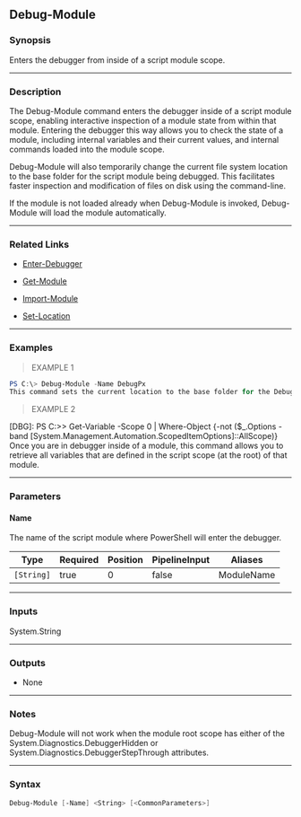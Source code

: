 Debug-Module
------------

### Synopsis
Enters the debugger from inside of a script module scope.

---

### Description

The Debug-Module command enters the debugger inside of a script module scope, enabling interactive inspection of a module state from within that module. Entering the debugger this way allows you to check the state of a module, including internal variables and their current values, and internal commands loaded into the module scope.

Debug-Module will also temporarily change the current file system location to the base folder for the script module being debugged. This facilitates faster inspection and modification of files on disk using the command-line.

If the module is not loaded already when Debug-Module is invoked, Debug-Module will load the module automatically.

---

### Related Links
* [Enter-Debugger](Enter-Debugger)

* [Get-Module](https://learn.microsoft.com/powershell/module/Microsoft.PowerShell.Core/Get-Module)

* [Import-Module](https://learn.microsoft.com/powershell/module/Microsoft.PowerShell.Core/Import-Module)

* [Set-Location](https://learn.microsoft.com/powershell/module/Microsoft.PowerShell.Management/Set-Location)

---

### Examples
> EXAMPLE 1

```PowerShell
PS C:\> Debug-Module -Name DebugPx
This command sets the current location to the base folder for the DebugPx module and enters the debugger from inside of the DebugPx script module scope.
```
> EXAMPLE 2

[DBG]: PS C:\>> Get-Variable -Scope 0 | Where-Object {-not ($_.Options -band [System.Management.Automation.ScopedItemOptions]::AllScope)}
Once you are in debugger inside of a module, this command allows you to retrieve all variables that are defined in the script scope (at the root) of that module.

---

### Parameters
#### **Name**
The name of the script module where PowerShell will enter the debugger.

|Type      |Required|Position|PipelineInput|Aliases   |
|----------|--------|--------|-------------|----------|
|`[String]`|true    |0       |false        |ModuleName|

---

### Inputs
System.String

---

### Outputs
* None

---

### Notes
Debug-Module will not work when the module root scope has either of the System.Diagnostics.DebuggerHidden or System.Diagnostics.DebuggerStepThrough attributes.

---

### Syntax
```PowerShell
Debug-Module [-Name] <String> [<CommonParameters>]
```
